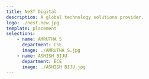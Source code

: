```yaml
---
title: NeST Digital
description: A global technology solutions provider.
logo: ./nest.new.jpg
template: placement
selections:
    - name: AMRUTHA S
      department: CSE
      image: ./AMRUTHA S.jpg
    - name: ASHISH BIJU
      department: ECE
      image: ./ASHISH BIJU.jpg
---
```


